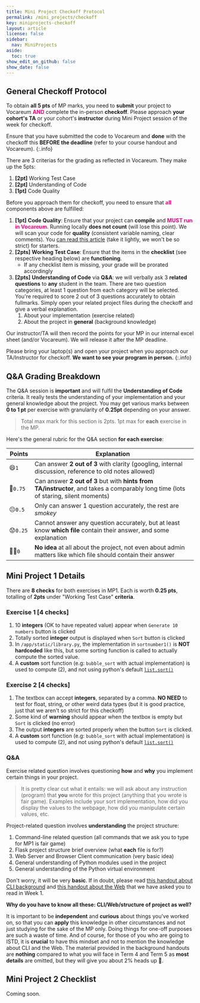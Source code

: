 ```yaml
---
title: Mini Project Checkoff Protocol
permalink: /mini_projects/checkoff
key: miniprojects-checkoff
layout: article
license: false
sidebar:
  nav: MiniProjects
aside:
  toc: true
show_edit_on_github: false
show_date: false
---
```


## General Checkoff Protocol

To obtain **all 5 pts** of MP marks, you need to **submit** your project to Vocareum <span style="color:#f7007f;"><b>AND</b></span> complete the in-person **checkoff**. Please approach **your cohort's TA** or your cohort's **instructor** during Mini Project session of the week for checkoff.

Ensure that you have submitted the code to Vocareum and **done** with the checkoff this **BEFORE the deadline** (refer to your course handout and Vocareum).
{:.info}

There are 3 criterias for the grading as reflected in Vocareum. They make up the 5pts:

1. **[2pt]** Working Test Case
2. **[2pt]** Understanding of Code
3. **[1pt]** Code Quality

Before you approach them for checkoff, you need to ensure that <span style="color:#f7007f;"><b>all</b></span> components above are fulfilled:

1. **[1pt]** **Code Quality**: Ensure that your project can **compile** and <span style="color:#f7007f;"><b>MUST run in Vocareum</b></span>. Running locally **does not count** (will lose this point). We will scan your code for **quality** (consistent variable naming, clear comments). You [can read this article](https://testdriven.io/blog/clean-code-python/) (take it lightly, we won't be so strict) for starters.
2. **[2pts]** **Working Test Case**: Ensure that the items in the **checklist** (see respective heading below) are **functioning**.
   - If any checklist item is missing, your grade will be prorated accordingly
3. **[2pts]** **Understanding of Code** via **Q&A**: we will verbally ask 3 **related questions** to **any** student in the team. There are two question categories, at least 1 question from each category will be selected. You're required to score 2 out of 3 questions accurately to obtain fullmarks. Simply open your related project files during the checkoff and give a verbal explanation.
   1. About your implementation (exercise related)
   2. About the project in **general** (background knowledge)

Our instructor/TA will then record the points for your MP in our internal excel sheet (and/or Vocareum). We will release it after the MP deadline.

Please bring your laptop(s) and open your project when you approach our TA/Instructor for checkoff. **We want to see your program in person.**
{:.info}

## Q&A Grading Breakdown

The Q&A session is **important** and will fulfil the **Understanding of Code** criteria. It really tests the understanding of your implementation and your general knowledge about the project. You may get various marks between **0 to 1 pt** per exercise with granularity of **0.25pt** depending on your answer.

> Total max mark for this section is 2pts. 1pt max for **each** exercise in the MP.

Here's the general rubric for the Q&A section **for each exercise**:

| Points    | Explanation                                                                                                                         |
| --------- | ----------------------------------------------------------------------------------------------------------------------------------- |
| 😄`1`     | Can answer **2 out of 3** with clarity (googling, internal discussion, reference to old notes allowed)                              |
| 🙂`0.75`  | Can answer **2 out of 3** but with **hints from TA/instructor**, and takes a comparably long time (lots of staring, silent moments) |
| 😐`0.5`   | Only can answer 1 question accurately, the rest are _smokey_                                                                        |
| 😟`0.25 ` | Cannot answer any question accurately, but at least know **which file** contain their answer, and some explanation                  |
| 😵‍💫`0`     | **No idea** at all about the project, not even about admin matters like which file should contain their answer                      |

## Mini Project 1 Details

There are **8 checks** for both exercises in MP1. Each is worth **0.25 pts**, totalling of **2pts** under "Working Test Case" **criteria**.

### Exercise 1 [4 checks]

1. 10 **integers** (OK to have repeated value) appear when `Generate 10 numbers` button is clicked
2. Totally sorted **integer** output is displayed when `Sort` button is clicked
3. In `/app/static/library.py`, the implementation in `sortnumber1()` is **NOT hardcoded** like this, but some sorting function is called to actually compute the sorted value.
4. A **custom** sort function (e.g: `bubble_sort` with actual implementation) is used to compute (2), and not using python's default [`list.sort()`](https://docs.python.org/3/howto/sorting.html)

### Exercise 2 [4 checks]

1. The textbox can accept **integers**, separated by a comma. **NO NEED** to test for float, string, or other weird data types (but it is good practice, just that we aren't so strict for this checkoff)
2. Some kind of **warning** should appear when the textbox is empty but `Sort` is clicked (no error)
3. The output **integers** are sorted properly when the button `Sort` is clicked.
4. A **custom** sort function (e.g: `bubble_sort` with actual implementation) is used to compute (2), and not using python's default [`list.sort()`](https://docs.python.org/3/howto/sorting.html)

### Q&A

Exercise related question involves questioning **how** and **why** you implement certain things in your project.

> It is pretty clear cut what it entails: we will ask about any instruction (program) that **you** wrote for this project (anything that you wrote is fair game). Examples include your sort implementation, how did you display the values to the webpage, how did you manipulate certain values, etc.

Project-related question involves **understanding** the project structure:

1. Command-line related question (all commands that we ask you to type for MP1 is fair game)
2. Flask project structure brief overview (what **each** file is for?)
3. Web Server and Browser Client communication (very basic idea)
4. General understanding of Python modules used in the project
5. General understanding of the Python virtual environment

Don't worry, it will be very **basic**. If in doubt, please read [this handout about CLI background](https://data-driven-world.github.io/mini_projects/background-cli) and [this handout about the Web](https://data-driven-world.github.io/mini_projects/background-web) that we have asked you to read in Week 1.

**Why do you have to know all these: CLI/Web/structure of project as well?**

It is important to be **independent** and **curious** about things you've worked on, so that you can **apply** this knowledge in other circumstances and not just studying for the sake of the MP only. Doing things for one-off purposes are such a waste of time. And of course, for those of you who are going to ISTD, it is **crucial** to have this mindset and not to mention the knowledge about CLI and the Web. The material provided in the background handouts are **nothing** compared to what you will face in Term 4 and Term 5 as **most details** are omitted, but they will give you about 2% heads up 🥹.

## Mini Project 2 Checklist

Coming soon.
